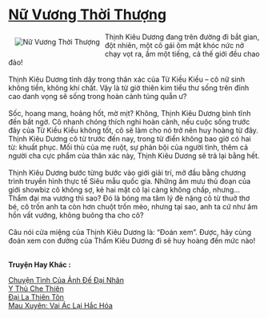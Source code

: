 <a href="https://utruyen.com/nu-vuong-thoi-thuong/24782/" title="Nữ Vương Thời Thượng"><h1>Nữ Vương Thời Thượng</h1></a><div style="display:table"><img align="right" style="float: left; padding: 10px;" src="https://utruyen.com/images/story/200x260/nu-vuong-thoi-thuong.jpg" alt="Nữ Vương Thời Thượng">Thịnh Kiêu Dương đang trên đường đi bắt gian, đột nhiên, một cô gái ôm mặt khóc nức nở chạy vọt ra, ầm một tiếng, cả thế giới đều chao đảo!<br> <br> Thịnh Kiêu Dương tỉnh dậy trong thân xác của Từ Kiều Kiều – cô nữ sinh không tiền, không khí chất. Vậy là từ giờ thiên kim tiểu thư sống trên đỉnh cao danh vọng sẽ sống trong hoàn cảnh túng quẫn ư?<br> <br> Sốc, hoang mang, hoảng hốt, mờ mịt? Không, Thịnh Kiêu Dương bình tĩnh đến bất ngờ. Cô nhanh chóng thích nghi hoàn cảnh, nếu cuộc sống trước đây của Từ Kiều Kiều không tốt, cô sẽ làm cho nó trở nên huy hoàng từ đây. Thịnh Kiêu Dương cô từ trước đến nay, trong từ điển không bao giờ có hai từ: khuất phục. Mối thù của mẹ ruột, sự phản bội của người tình, thêm cả người cha cực phẩm của thân xác này, Thịnh Kiêu Dương sẽ trả lại bằng hết.<br> <br> Thịnh Kiêu Dương bước từng bước vào giới giải trí, mở đầu bằng chương trình truyền hình thực tế Siêu mẫu quốc gia. Những âm mưu thủ đoạn của giới showbiz cô không sợ, kẻ hai mặt cô lại càng không chấp, nhưng… Thẩm đại ma vương thì sao? Đó là bóng ma tâm lý đè nặng cô từ thuở thơ bé, cô trốn anh ta còn hơn chuột trốn mèo, nhưng tại sao, anh ta cứ như âm hồn vất vưởng, không buông tha cho cô?<br> <br> Câu nói cửa miệng của Thịnh Kiêu Dương là: “Đoán xem”. Được, hãy cùng đoán xem con đường của Thẩm Kiêu Dương đi sẽ huy hoàng đến mức nào!</div><p><br><b>Truyện Hay Khác :</b></p><a href="https://utruyen.com/chuyen-tinh-cua-anh-de-dai-nhan/18968/" alt="Chuyện Tình Của Ảnh Đế Đại Nhân">Chuyện Tình Của Ảnh Đế Đại Nhân</a><br/><a href="https://truyenhot2020.wordpress.com/2019/12/11/y-thu-che-thien/" alt="Y Thủ Che Thiên">Y Thủ Che Thiên</a><br/><a href="https://github.com/quanluxury/truyenhot/tree/master/truyenhay/11712/" alt="Đại La Thiên Tôn">Đại La Thiên Tôn</a><br/><a href="https://github.com/quanluxury/truyenhot/tree/master/truyenhay/17441/" alt="Mau Xuyên: Vai Ác Lại Hắc Hóa">Mau Xuyên: Vai Ác Lại Hắc Hóa</a><br/>